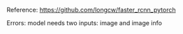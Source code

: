 Reference: https://github.com/longcw/faster_rcnn_pytorch

Errors: 
	model needs two inputs: image and image info
